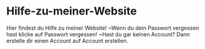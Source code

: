 # Hilfe-zu-meiner-Website
Hier findest du Hilfe zu meiner Website!
~Wenn du dein Passwort vergessen hast klicke auf Passwort vergessen!
~Hast du gar keinen Account? Dann erstelle dir einen Account auf Account erstellen.
